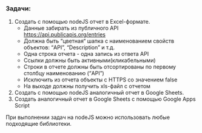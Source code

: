 ### Задачи:
 
1. Создать с помощью nodeJS отчет в Excel-формате.
   - Данные забирать из публичного API https://api.publicapis.org/entries
   - Должна быть “цветная“ шапка с наименованием свойств объектов: “API”,
   “Description” и т.д.
   - Одна строка отчета - одна запись из ответа API
   - Ссылки должны быть активными(кликабельными)
   - Строки в отчете должны быть отсортированы по первому столбцу
   наименованию (“API”)
   - Исключить из отчета объекты с HTTPS со значением false
   - На выходе должны получить xls-файл с отчетом
2. Создать с помощью nodeJS аналогичный отчет в Google Sheets.
3. Создать аналогичный отчет в Google Sheets с помощью Google Apps Script

При выполнении задач на nodeJS можно использовать любые подходящие библиотеки.